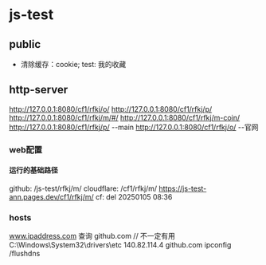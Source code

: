 # js-test

## public
* 清除缓存：cookie; test: 我的收藏

## http-server
http://127.0.0.1:8080/cf1/rfkj/o/
http://127.0.0.1:8080/cf1/rfkj/p/
http://127.0.0.1:8080/cf1/rfkj/m/#/
http://127.0.0.1:8080/cf1/rfkj/m-coin/
http://127.0.0.1:8080/cf1/rfkj/p/   --main
http://127.0.0.1:8080/cf1/rfkj/o/	--官网

### web配置
#### 运行的基础路径
github: /js-test/rfkj/m/
cloudflare: /cf1/rfkj/m/
https://js-test-ann.pages.dev/cf1/rfkj/m/
cf: del 20250105 08:36

### hosts
www.ipaddress.com  查询 github.com  // 不一定有用
C:\Windows\System32\drivers\etc
140.82.114.4 github.com
ipconfig /flushdns